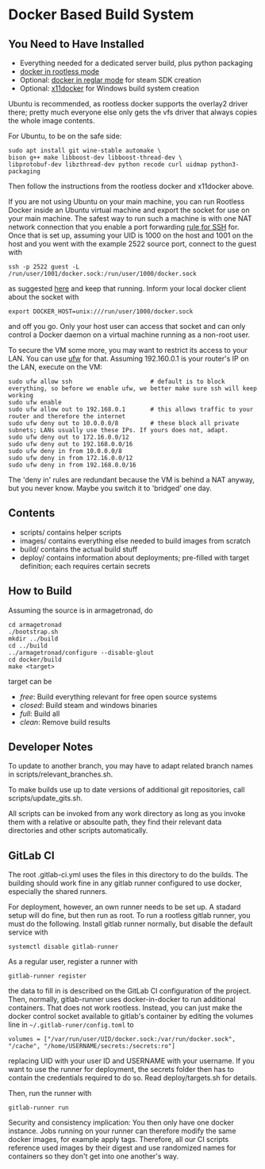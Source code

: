 # Docker Based Build System

## You Need to Have Installed
 * Everything needed for a dedicated server build, plus python packaging
 * [docker in rootless mode](https://docs.docker.com/engine/security/rootless/)
 * Optional: [docker in reglar mode](https://docs.docker.com/engine/install/ubuntu/) for steam SDK creation
 * Optional: [x11docker](https://github.com/mviereck/x11docker) for Windows build system creation

Ubuntu is recommended, as rootless docker supports the overlay2 driver there;
pretty much everyone else only gets the vfs driver that always copies the whole
image contents.

For Ubuntu, to be on the safe side:

    sudo apt install git wine-stable automake \
    bison g++ make libboost-dev libboost-thread-dev \
    libprotobuf-dev libzthread-dev python recode curl uidmap python3-packaging

Then follow the instructions from the rootless docker and x11docker above.

If you are not using Ubuntu on your main machine, you can run Rootless Docker inside
an Ubuntu virtual machine and export the socket for use on your main machine. The safest way to run such a machine is with one NAT network connection that you enable
a port forwarding [rule for SSH](https://bobcares.com/blog/virtualbox-ssh-nat/) for.
Once that is set up, assuming your UID is 1000 on the host and 1001 on the host and you went with the example 2522 source port, connect to the guest with

    ssh -p 2522 guest -L /run/user/1001/docker.sock:/run/user/1000/docker.sock

as suggested [here](https://docs.docker.com/engine/security/security/#docker-daemon-attack-surface) and keep that running. Inform your local docker client about the socket with

    export DOCKER_HOST=unix:///run/user/1000/docker.sock

and off you go. Only your host user can access that socket and can only control a Docker daemon on a virtual machine running as a non-root user.

To secure the VM some more, you may want to restrict its access to your LAN. You can use [ufw](https://linuxize.com/post/how-to-setup-a-firewall-with-ufw-on-ubuntu-20-04/) for that. Assuming 192.160.0.1 is your router's IP on the LAN, execute on the VM:

    sudo ufw allow ssh                      # default is to block everything, so before we enable ufw, we better make sure ssh will keep working
    sudo ufw enable
    sudo ufw allow out to 192.168.0.1       # this allows traffic to your router and therefore the internet
    sudo ufw deny out to 10.0.0.0/8         # these block all private subnets; LANs usually use these IPs. If yours does not, adapt.
    sudo ufw deny out to 172.16.0.0/12
    sudo ufw deny out to 192.168.0.0/16
    sudo ufw deny in from 10.0.0.0/8
    sudo ufw deny in from 172.16.0.0/12
    sudo ufw deny in from 192.168.0.0/16

The 'deny in' rules are redundant because the VM is behind a NAT anyway, but you never know. Maybe you switch it to 'bridged' one day.

## Contents

 * scripts/ contains helper scripts
 * images/ contains everything else needed to build images from scratch
 * build/ contains the actual build stuff
 * deploy/ contains information about deployments; pre-filled with target definition; each requires certain secrets

## How to Build

Assuming the source is in armagetronad, do

    cd armagetronad
    ./bootstrap.sh
    mkdir ../build
    cd ../build
    ../armagetronad/configure --disable-glout
    cd docker/build
    make <target>

target can be

   * *free*: Build everything relevant for free open source systems
   * *closed*: Build steam and windows binaries
   * *full*: Build all
   * *clean*: Remove build results

## Developer Notes
To update to another branch, you may have to adapt related branch names in scripts/relevant_branches.sh.

To make builds use up to date versions of additional git repositories, call scripts/update_gits.sh.

All scripts can be invoked from any work directory as long as you invoke them with a relative or absoulte path, they find their relevant data directories and other scripts automatically.

## GitLab CI

The root .gitlab-ci.yml uses the files in this directory to do the builds. The building should work fine in any gitlab runner configured to use docker, especially the shared runners.

For deployment, however, an own runner needs to be set up. A stadard setup will do fine, but then run as root. To run a rootless gitlab runner, you must do the following. Install gitlab runner normally, but disable the default service with

    systemctl disable gitlab-runner

As a regular user, register a runner with

    gitlab-runner register

the data to fill in is described on the GitLab CI configuration of the project. Then, normally, gitlab-runner uses docker-in-docker to run additional containers. That does not work rootless. Instead, you can just make the docker control socket available to gitlab's container by editing the volumes line in `~/.gitlab-runer/config.toml` to

    volumes = ["/var/run/user/UID/docker.sock:/var/run/docker.sock", "/cache", "/home/USERNAME/secrets:/secrets:ro"]

replacing UID with your user ID and USERNAME with your username. If you want to use the runner for deployment, the secrets folder then has to contain the credentials required to do so. Read deploy/targets.sh for details.

Then, run the runner with

    gitlab-runner run

 Security and consistency implication: You then only have one docker instance. Jobs running on your runner can therefore modify the same docker images, for example apply tags. Therefore, all our CI scripts reference used images by their digest and use randomized names for containers so they don't get into one another's way.